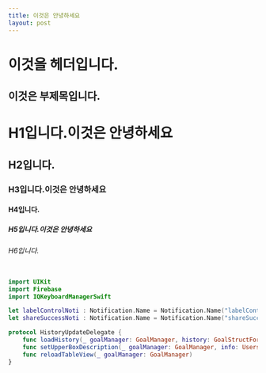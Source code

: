 ```yaml
---
title: 이것은 안녕하세요
layout: post
---
```



이것을 헤더입니다. 
===

이것은 부제목입니다.
---

# H1입니다.이것은 안녕하세요
## H2입니다.
### H3입니다.이것은 안녕하세요
#### H4입니다.
##### H5입니다.이것은 안녕하세요
###### H6입니다.

```swift

import UIKit
import Firebase
import IQKeyboardManagerSwift

let labelControlNoti : Notification.Name = Notification.Name("labelControlNoti")
let shareSuccessNoti : Notification.Name = Notification.Name("shareSuccessNoti")

protocol HistoryUpdateDelegate {
    func loadHistory(_ goalManager: GoalManager, history: GoalStructForHistory)
    func setUpperBoxDescription(_ goalManager: GoalManager, info: UsersGeneralInfo)
    func reloadTableView(_ goalManager: GoalManager)
}

```
